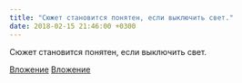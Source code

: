 ```yaml
---
title: "Сюжет становится понятен, если выключить свет."
date: 2018-02-15 21:46:00 +0300
---
```


Сюжет становится понятен, если выключить свет.


[Вложение](https://vk.com/photo41076938_456242823)
[Вложение](https://vk.com/photo41076938_456242824)
